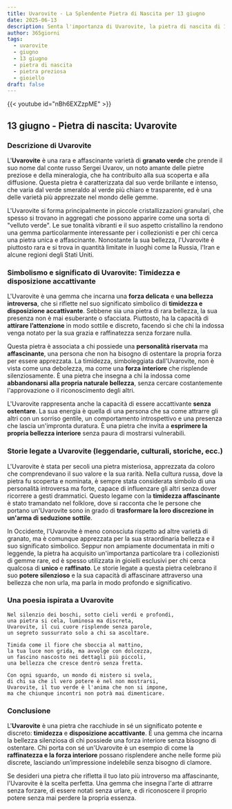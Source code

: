 ```yaml
---
title: Uvarovite - La Splendente Pietra di Nascita per 13 giugno
date: 2025-06-13
description: Senta l'importanza di Uvarovite, la pietra di nascita di 13 giugno che simboleggia Timidezza e disposizione accattivante. Lasci che la sua bellezza e il suo significato illuminino la sua giornata.
author: 365giorni
tags:
  - uvarovite
  - giugno
  - 13 giugno
  - pietra di nascita
  - pietra preziosa
  - gioiello
draft: false
---
```


{{< youtube id="nBh6EXZzpME" >}}

## 13 giugno - Pietra di nascita: Uvarovite

### Descrizione di Uvarovite

L'**Uvarovite** è una rara e affascinante varietà di **granato verde** che prende il suo nome dal conte russo Sergei Uvarov, un noto amante delle pietre preziose e della mineralogia, che ha contribuito alla sua scoperta e alla diffusione. Questa pietra è caratterizzata dal suo verde brillante e intenso, che varia dal verde smeraldo al verde più chiaro e trasparente, ed è una delle varietà più apprezzate nel mondo delle gemme.

L'Uvarovite si forma principalmente in piccole cristallizzazioni granulari, che spesso si trovano in aggregati che possono apparire come una sorta di "velluto verde". Le sue tonalità vibranti e il suo aspetto cristallino la rendono una gemma particolarmente interessante per i collezionisti e per chi cerca una pietra unica e affascinante. Nonostante la sua bellezza, l'Uvarovite è piuttosto rara e si trova in quantità limitate in luoghi come la Russia, l'Iran e alcune regioni degli Stati Uniti.

### Simbolismo e significato di Uvarovite: Timidezza e disposizione accattivante

L'Uvarovite è una gemma che incarna una **forza delicata** e **una bellezza introversa**, che si riflette nel suo significato simbolico di **timidezza e disposizione accattivante**. Sebbene sia una pietra di rara bellezza, la sua presenza non è mai esuberante o sfacciata. Piuttosto, ha la capacità di **attirare l’attenzione** in modo sottile e discreto, facendo sì che chi la indossa venga notato per la sua grazia e raffinatezza senza forzare nulla.

Questa pietra è associata a chi possiede una **personalità riservata** ma **affascinante**, una persona che non ha bisogno di ostentare la propria forza per essere apprezzata. La timidezza, simboleggiata dall'Uvarovite, non è vista come una debolezza, ma come una **forza interiore** che risplende silenziosamente. È una pietra che insegna a chi la indossa come **abbandonarsi alla propria naturale bellezza**, senza cercare costantemente l'approvazione o il riconoscimento degli altri.

L'Uvarovite rappresenta anche la capacità di essere accattivante **senza ostentare**. La sua energia è quella di una persona che sa come attrarre gli altri con un sorriso gentile, un comportamento introspettivo e una presenza che lascia un'impronta duratura. È una pietra che invita a **esprimere la propria bellezza interiore** senza paura di mostrarsi vulnerabili.

### Storie legate a Uvarovite (leggendarie, culturali, storiche, ecc.)

L'Uvarovite è stata per secoli una pietra misteriosa, apprezzata da coloro che comprendevano il suo valore e la sua rarità. Nella cultura russa, dove la pietra fu scoperta e nominata, è sempre stata considerata simbolo di una personalità introversa ma forte, capace di influenzare gli altri senza dover ricorrere a gesti drammatici. Questo legame con la **timidezza affascinante** è stato tramandato nel folklore, dove si racconta che le persone che portano un'Uvarovite sono in grado di **trasformare la loro discrezione in un'arma di seduzione sottile**.

In Occidente, l'Uvarovite è meno conosciuta rispetto ad altre varietà di granato, ma è comunque apprezzata per la sua straordinaria bellezza e il suo significato simbolico. Seppur non ampiamente documentata in miti o leggende, la pietra ha acquisito un'importanza particolare tra i collezionisti di gemme rare, ed è spesso utilizzata in gioielli esclusivi per chi cerca qualcosa di **unico** e **raffinato**. Le storie legate a questa pietra celebrano il suo **potere silenzioso** e la sua capacità di affascinare attraverso una bellezza che non urla, ma parla in modo profondo e significativo.

### Una poesia ispirata a Uvarovite

```
Nel silenzio dei boschi, sotto cieli verdi e profondi,  
una pietra si cela, luminosa ma discreta,  
Uvarovite, il cui cuore risplende senza parole,  
un segreto sussurrato solo a chi sa ascoltare.

Timida come il fiore che sboccia al mattino,  
la tua luce non grida, ma avvolge con dolcezza,  
un fascino nascosto nei dettagli più piccoli,  
una bellezza che cresce dentro senza fretta.

Con ogni sguardo, un mondo di mistero si svela,  
di chi sa che il vero potere è nel non mostrarsi,  
Uvarovite, il tuo verde è l'anima che non si impone,  
ma che chiunque incontri non potrà mai dimenticare.
```

### Conclusione

L'**Uvarovite** è una pietra che racchiude in sé un significato potente e discreto: **timidezza** e **disposizione accattivante**. È una gemma che incarna la bellezza silenziosa di chi possiede una forza interiore senza bisogno di ostentare. Chi porta con sé un'Uvarovite è un esempio di come la **raffinatezza e la forza interiore** possano risplendere anche nelle forme più discrete, lasciando un’impressione indelebile senza bisogno di clamore.

Se desideri una pietra che rifletta il tuo lato più introverso ma affascinante, l'Uvarovite è la scelta perfetta. Una gemma che insegna l'arte di attrarre senza forzare, di essere notati senza urlare, e di riconoscere il proprio potere senza mai perdere la propria essenza.